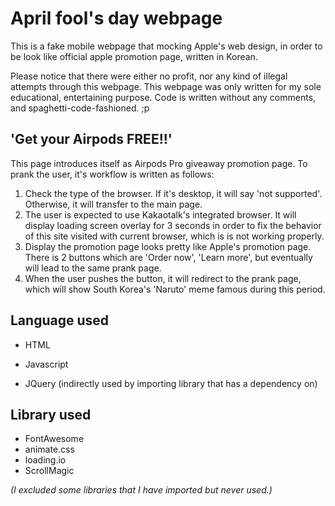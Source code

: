 # April fool's day webpage

This is a fake mobile webpage that mocking Apple's web design, in order to be look like official apple promotion page, written in Korean.

Please notice that there were either no profit, nor any kind of illegal attempts through this webpage. This webpage was only written for my sole educational, entertaining purpose. Code is written without any comments, and spaghetti-code-fashioned. ;p



## 'Get your Airpods FREE!!' 

This page introduces itself as Airpods Pro giveaway promotion page. To prank the user, it's workflow is written as follows:

1. Check the type of the browser. If it's desktop, it will say 'not supported'. Otherwise, it will transfer to the main page.
2. The user is expected to use Kakaotalk's integrated browser. It will display loading screen overlay for 3 seconds in order to fix the behavior of this site visited with current browser, which is is not working properly.
3. Display the promotion page looks pretty like Apple's promotion page. There is 2 buttons which are 'Order now', 'Learn more', but eventually will lead to the same prank page.
4. When the user pushes the button, it will redirect to the prank page, which will show South Korea's 'Naruto' meme famous during this period.



## Language used

- HTML

- Javascript

- JQuery (indirectly used by importing library that has a dependency on)

  

## Library used

- FontAwesome
- animate.css
- loading.io
- ScrollMagic

*(I excluded some libraries that I have imported but never used.)*